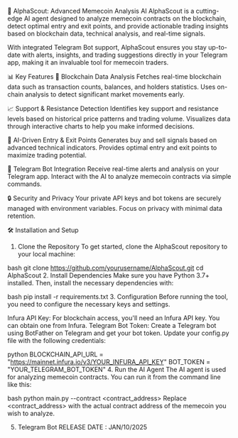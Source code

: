 🚀 AlphaScout: Advanced Memecoin Analysis AI
AlphaScout is a cutting-edge AI agent designed to analyze memecoin contracts on the blockchain, detect optimal entry and exit points, and provide actionable trading insights based on blockchain data, technical analysis, and real-time signals.

With integrated Telegram Bot support, AlphaScout ensures you stay up-to-date with alerts, insights, and trading suggestions directly in your Telegram app, making it an invaluable tool for memecoin traders.

📊 Key Features
🧠 Blockchain Data Analysis
Fetches real-time blockchain data such as transaction counts, balances, and holders statistics.
Uses on-chain analysis to detect significant market movements early.

📈 Support & Resistance Detection
Identifies key support and resistance levels based on historical price patterns and trading volume.
Visualizes data through interactive charts to help you make informed decisions.

🎯 AI-Driven Entry & Exit Points
Generates buy and sell signals based on advanced technical indicators.
Provides optimal entry and exit points to maximize trading potential.

🤖 Telegram Bot Integration
Receive real-time alerts and analysis on your Telegram app.
Interact with the AI to analyze memecoin contracts via simple commands.

🔒 Security and Privacy
Your private API keys and bot tokens are securely managed with environment variables.
Focus on privacy with minimal data retention.

🛠️ Installation and Setup
1. Clone the Repository
To get started, clone the AlphaScout repository to your local machine:

bash
git clone https://github.com/yourusername/AlphaScout.git
cd AlphaScout
2. Install Dependencies
Make sure you have Python 3.7+ installed. Then, install the necessary dependencies with:

bash
pip install -r requirements.txt
3. Configuration
Before running the tool, you need to configure the necessary keys and settings.

Infura API Key: For blockchain access, you'll need an Infura API key. You can obtain one from Infura.
Telegram Bot Token: Create a Telegram bot using BotFather on Telegram and get your bot token.
Update your config.py file with the following credentials:

python
BLOCKCHAIN_API_URL = "https://mainnet.infura.io/v3/YOUR_INFURA_API_KEY"
BOT_TOKEN = "YOUR_TELEGRAM_BOT_TOKEN"
4. Run the AI Agent
The AI agent is used for analyzing memecoin contracts. You can run it from the command line like this:

bash
python main.py --contract <contract_address>
Replace <contract_address> with the actual contract address of the memecoin you wish to analyze.

5. Telegram Bot
RELEASE DATE : JAN/10/2025

